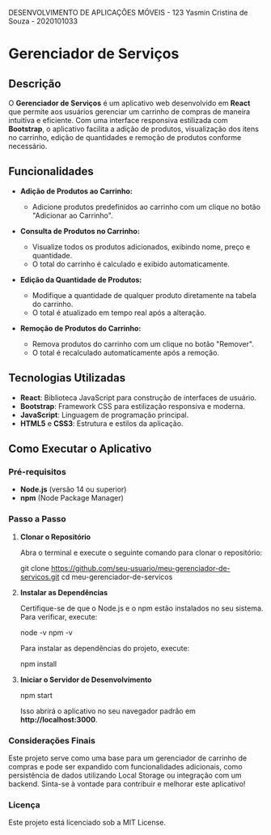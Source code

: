 DESENVOLVIMENTO DE APLICAÇÕES MÓVEIS - 123
Yasmin Cristina de Souza - 2020101033 

# Gerenciador de Serviços

## Descrição

O **Gerenciador de Serviços** é um aplicativo web desenvolvido em **React** que permite aos usuários gerenciar um carrinho de compras de maneira intuitiva e eficiente. Com uma interface responsiva estilizada com **Bootstrap**, o aplicativo facilita a adição de produtos, visualização dos itens no carrinho, edição de quantidades e remoção de produtos conforme necessário.

## Funcionalidades

- **Adição de Produtos ao Carrinho:**
  - Adicione produtos predefinidos ao carrinho com um clique no botão "Adicionar ao Carrinho".
  
- **Consulta de Produtos no Carrinho:**
  - Visualize todos os produtos adicionados, exibindo nome, preço e quantidade.
  - O total do carrinho é calculado e exibido automaticamente.
  
- **Edição da Quantidade de Produtos:**
  - Modifique a quantidade de qualquer produto diretamente na tabela do carrinho.
  - O total é atualizado em tempo real após a alteração.

- **Remoção de Produtos do Carrinho:**
  - Remova produtos do carrinho com um clique no botão "Remover".
  - O total é recalculado automaticamente após a remoção.

## Tecnologias Utilizadas

- **React**: Biblioteca JavaScript para construção de interfaces de usuário.
- **Bootstrap**: Framework CSS para estilização responsiva e moderna.
- **JavaScript**: Linguagem de programação principal.
- **HTML5** e **CSS3**: Estrutura e estilos da aplicação.

## Como Executar o Aplicativo

### Pré-requisitos

- **Node.js** (versão 14 ou superior)
- **npm** (Node Package Manager)

### Passo a Passo

1. **Clonar o Repositório**

   Abra o terminal e execute o seguinte comando para clonar o repositório:

   git clone https://github.com/seu-usuario/meu-gerenciador-de-servicos.git
   cd meu-gerenciador-de-servicos

2. **Instalar as Dependências**

   Certifique-se de que o Node.js e o npm estão instalados no seu sistema. Para verificar, execute:

   node -v
   npm -v

   Para instalar as dependências do projeto, execute:

   npm install

3. **Iniciar o Servidor de Desenvolvimento**

   npm start

   Isso abrirá o aplicativo no seu navegador padrão em **http://localhost:3000**.

### Considerações Finais
Este projeto serve como uma base para um gerenciador de carrinho de compras e pode ser expandido com funcionalidades adicionais, como persistência de dados utilizando Local Storage ou integração com um backend. Sinta-se à vontade para contribuir e melhorar este aplicativo!

### Licença
Este projeto está licenciado sob a MIT License.
